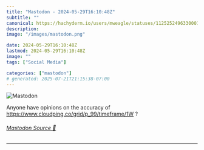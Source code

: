 ```yaml
---
title: "Mastodon - 2024-05-29T16:10:48Z"
subtitle: ""
canonical: https://hachyderm.io/users/mweagle/statuses/112525249633000145
description:
image: "/images/mastodon.png"

date: 2024-05-29T16:10:48Z
lastmod: 2024-05-29T16:10:48Z
image: ""
tags: ["Social Media"]

categories: ["mastodon"]
# generated: 2025-07-21T21:15:38-07:00
---
```

![Mastodon](/images/mastodon.png)

<p>Anyone have opinions on the accuracy of <a href="https://www.cloudping.co/grid/p_99/timeframe/1W" target="_blank" rel="nofollow noopener noreferrer" translate="no"><span class="invisible">https://www.</span><span class="ellipsis">cloudping.co/grid/p_99/timefra</span><span class="invisible">me/1W</span></a> ?</p>


###### [Mastodon Source 🐘](https://hachyderm.io/@mweagle/112525249633000145)

___
